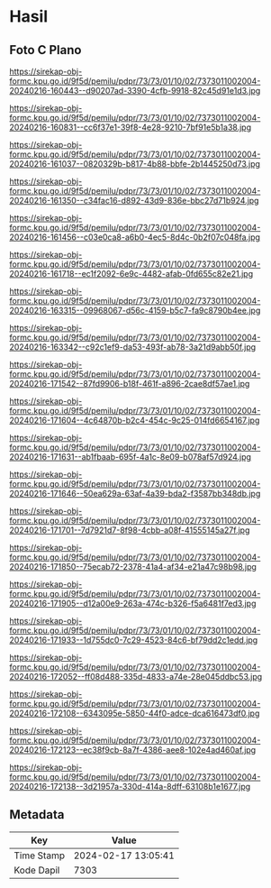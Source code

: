 # Hasil

## Foto C Plano

https://sirekap-obj-formc.kpu.go.id/9f5d/pemilu/pdpr/73/73/01/10/02/7373011002004-20240216-160443--d90207ad-3390-4cfb-9918-82c45d91e1d3.jpg

https://sirekap-obj-formc.kpu.go.id/9f5d/pemilu/pdpr/73/73/01/10/02/7373011002004-20240216-160831--cc6f37e1-39f8-4e28-9210-7bf91e5b1a38.jpg

https://sirekap-obj-formc.kpu.go.id/9f5d/pemilu/pdpr/73/73/01/10/02/7373011002004-20240216-161037--0820329b-b817-4b88-bbfe-2b1445250d73.jpg

https://sirekap-obj-formc.kpu.go.id/9f5d/pemilu/pdpr/73/73/01/10/02/7373011002004-20240216-161350--c34fac16-d892-43d9-836e-bbc27d71b924.jpg

https://sirekap-obj-formc.kpu.go.id/9f5d/pemilu/pdpr/73/73/01/10/02/7373011002004-20240216-161456--c03e0ca8-a6b0-4ec5-8d4c-0b2f07c048fa.jpg

https://sirekap-obj-formc.kpu.go.id/9f5d/pemilu/pdpr/73/73/01/10/02/7373011002004-20240216-161718--ec1f2092-6e9c-4482-afab-0fd655c82e21.jpg

https://sirekap-obj-formc.kpu.go.id/9f5d/pemilu/pdpr/73/73/01/10/02/7373011002004-20240216-163315--09968067-d56c-4159-b5c7-fa9c8790b4ee.jpg

https://sirekap-obj-formc.kpu.go.id/9f5d/pemilu/pdpr/73/73/01/10/02/7373011002004-20240216-163342--c92c1ef9-da53-493f-ab78-3a21d9abb50f.jpg

https://sirekap-obj-formc.kpu.go.id/9f5d/pemilu/pdpr/73/73/01/10/02/7373011002004-20240216-171542--87fd9906-b18f-461f-a896-2cae8df57ae1.jpg

https://sirekap-obj-formc.kpu.go.id/9f5d/pemilu/pdpr/73/73/01/10/02/7373011002004-20240216-171604--4c64870b-b2c4-454c-9c25-014fd6654167.jpg

https://sirekap-obj-formc.kpu.go.id/9f5d/pemilu/pdpr/73/73/01/10/02/7373011002004-20240216-171631--ab1fbaab-695f-4a1c-8e09-b078af57d924.jpg

https://sirekap-obj-formc.kpu.go.id/9f5d/pemilu/pdpr/73/73/01/10/02/7373011002004-20240216-171646--50ea629a-63af-4a39-bda2-f3587bb348db.jpg

https://sirekap-obj-formc.kpu.go.id/9f5d/pemilu/pdpr/73/73/01/10/02/7373011002004-20240216-171701--7d7921d7-8f98-4cbb-a08f-41555145a27f.jpg

https://sirekap-obj-formc.kpu.go.id/9f5d/pemilu/pdpr/73/73/01/10/02/7373011002004-20240216-171850--75ecab72-2378-41a4-af34-e21a47c98b98.jpg

https://sirekap-obj-formc.kpu.go.id/9f5d/pemilu/pdpr/73/73/01/10/02/7373011002004-20240216-171905--d12a00e9-263a-474c-b326-f5a6481f7ed3.jpg

https://sirekap-obj-formc.kpu.go.id/9f5d/pemilu/pdpr/73/73/01/10/02/7373011002004-20240216-171933--1d755dc0-7c29-4523-84c6-bf79dd2c1edd.jpg

https://sirekap-obj-formc.kpu.go.id/9f5d/pemilu/pdpr/73/73/01/10/02/7373011002004-20240216-172052--ff08d488-335d-4833-a74e-28e045ddbc53.jpg

https://sirekap-obj-formc.kpu.go.id/9f5d/pemilu/pdpr/73/73/01/10/02/7373011002004-20240216-172108--6343095e-5850-44f0-adce-dca616473df0.jpg

https://sirekap-obj-formc.kpu.go.id/9f5d/pemilu/pdpr/73/73/01/10/02/7373011002004-20240216-172123--ec38f9cb-8a7f-4386-aee8-102e4ad460af.jpg

https://sirekap-obj-formc.kpu.go.id/9f5d/pemilu/pdpr/73/73/01/10/02/7373011002004-20240216-172138--3d21957a-330d-414a-8dff-63108b1e1677.jpg


## Metadata

| Key        | Value               |
| ---------- | ------------------- |
| Time Stamp | 2024-02-17 13:05:41 |
| Kode Dapil | 7303                |



